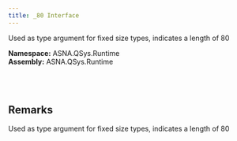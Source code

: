 ```yaml
---
title: _80 Interface
---
```


Used as type argument for fixed size types, indicates a length of 80

**Namespace:** ASNA.QSys.Runtime <br/>
**Assembly:** ASNA.QSys.Runtime

<br>
<br>

## Remarks

Used as type argument for fixed size types, indicates a length of 80

[//]: # ($$TODO: Complete the Remarks section.)

<br>
<br>


